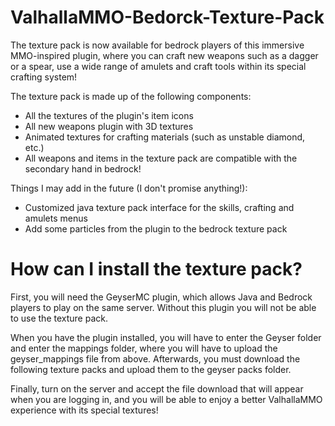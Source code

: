 # ValhallaMMO-Bedorck-Texture-Pack

The texture pack is now available for bedrock players of this immersive MMO-inspired plugin, where you can craft new weapons such as a dagger or a spear, use a wide range of amulets and craft tools within its special crafting system!

The texture pack is made up of the following components:

- All the textures of the plugin's item icons
- All new weapons plugin with 3D textures
- Animated textures for crafting materials (such as unstable diamond, etc.)
- All weapons and items in the texture pack are compatible with the secondary hand in bedrock!

Things I may add in the future (I don't promise anything!):

- Customized java texture pack interface for the skills, crafting and amulets menus
- Add some particles from the plugin to the bedrock texture pack

# How can I install the texture pack?

First, you will need the GeyserMC plugin, which allows Java and Bedrock players to play on the same server. Without this plugin you will not be able to use the texture pack.

When you have the plugin installed, you will have to enter the Geyser folder and enter the mappings folder, where you will have to upload
the geyser_mappings file from above. Afterwards, you must download the following texture packs and upload them to the geyser packs folder.

Finally, turn on the server and accept the file download that will appear when you are logging in, and you will be able to enjoy a better ValhallaMMO experience with its special textures!
